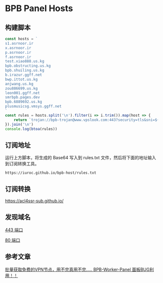 # BPB Panel Hosts

## 构建脚本

```javascript
const hosts = `
s1.asrnoor.ir
x.asrnoor.ir
p.asrnoor.ir
f.asrnoor.ir
test.xiao888.us.kg
bpb.obstructing.us.kg
bpb.shuiling.us.kg
b.irazur.ggff.net
bwp.ittot.us.kg
anjwang.us.kg
zou886699.us.kg
leon001.ggff.net
smrbpb.pages.dev
bpb.6889692.us.kg
plusmusicsg.vmsys.ggff.net
`
const rules = hosts.split('\n').filter(i => i.trim()).map(host => {
    return `trojan://bpb-trojan@www.vpslook.com:443?security=tls&sni=${host}&alpn=h3&fp=randomized&allowlnsecure=1&type=ws&host=${host}&path=%2Ftr%3Fed%3D2560#${host}`
}).join('\n')
console.log(btoa(rules))
```

## 订阅地址

运行上方脚本，将生成的 Base64 写入到 rules.txt 文件，然后将下面的地址输入到订阅转换工具。

```
https://iuroc.github.io/bpb-host/rules.txt
```

## 订阅转换

https://acl4ssr-sub.github.io/

## 发现域名

[443 端口](https://fofa.info/result?qbase64=aWNvbl9oYXNoPSItMTM1NDAyNzMxOSIgJiYgYXNuPSIxMzMzNSIgJiYgcG9ydD0iNDQzIg%3D%3D)

[80 端口](https://fofa.info/result?qbase64=aWNvbl9oYXNoPSItMTM1NDAyNzMxOSIgJiYgYXNuPSIxMzMzNSIgJiYgcG9ydD0iODAi)

## 参考文章

[批量获取免费的VPN节点，用不完真用不完….. BPB-Worker-Panel 面板BUG利用！！](https://www.freedidi.com/17131.html)
